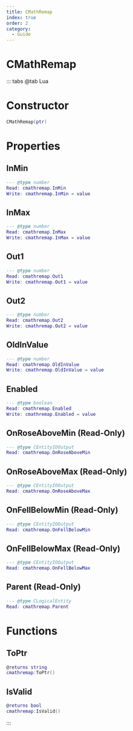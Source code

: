 ```yaml
---
title: CMathRemap
index: true
order: 2
category:
  - Guide
---
```


# CMathRemap

::: tabs
@tab Lua
# Constructor
```lua
CMathRemap(ptr)
```
# Properties
## InMin 
```lua
--- @type number
Read: cmathremap.InMin
Write: cmathremap.InMin = value
```
## InMax 
```lua
--- @type number
Read: cmathremap.InMax
Write: cmathremap.InMax = value
```
## Out1 
```lua
--- @type number
Read: cmathremap.Out1
Write: cmathremap.Out1 = value
```
## Out2 
```lua
--- @type number
Read: cmathremap.Out2
Write: cmathremap.Out2 = value
```
## OldInValue 
```lua
--- @type number
Read: cmathremap.OldInValue
Write: cmathremap.OldInValue = value
```
## Enabled 
```lua
--- @type boolean
Read: cmathremap.Enabled
Write: cmathremap.Enabled = value
```
## OnRoseAboveMin (Read-Only)
```lua
--- @type CEntityIOOutput
Read: cmathremap.OnRoseAboveMin
```
## OnRoseAboveMax (Read-Only)
```lua
--- @type CEntityIOOutput
Read: cmathremap.OnRoseAboveMax
```
## OnFellBelowMin (Read-Only)
```lua
--- @type CEntityIOOutput
Read: cmathremap.OnFellBelowMin
```
## OnFellBelowMax (Read-Only)
```lua
--- @type CEntityIOOutput
Read: cmathremap.OnFellBelowMax
```
## Parent (Read-Only)
```lua
--- @type CLogicalEntity
Read: cmathremap.Parent
```
# Functions
## ToPtr
```lua
@returns string
cmathremap:ToPtr()
```
## IsValid
```lua
@returns bool
cmathremap:IsValid()
```

:::